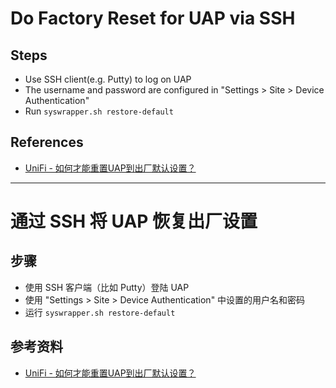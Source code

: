 # Do Factory Reset for UAP via SSH

## Steps
* Use SSH client(e.g. Putty) to log on UAP
* The username and password are configured in "Settings > Site > Device Authentication"
* Run `syswrapper.sh restore-default`

## References
* [UniFi - 如何才能重置UAP到出厂默认设置？](https://bbs.ui.com.cn/t/unifi-uap/38520)

-----------

# 通过 SSH 将 UAP 恢复出厂设置

## 步骤
* 使用 SSH 客户端（比如 Putty）登陆 UAP
* 使用 "Settings > Site > Device Authentication" 中设置的用户名和密码
* 运行 `syswrapper.sh restore-default`

## 参考资料
* [UniFi - 如何才能重置UAP到出厂默认设置？](https://bbs.ui.com.cn/t/unifi-uap/38520)
